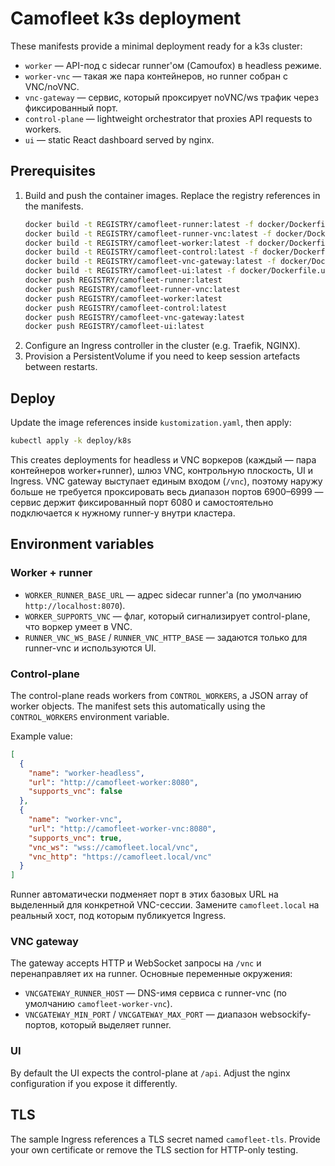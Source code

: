 # Camofleet k3s deployment

These manifests provide a minimal deployment ready for a k3s cluster:

- `worker` — API-под с sidecar runner'ом (Camoufox) в headless режиме.
- `worker-vnc` — такая же пара контейнеров, но runner собран с VNC/noVNC.
- `vnc-gateway` — сервис, который проксирует noVNC/ws трафик через фиксированный порт.
- `control-plane` — lightweight orchestrator that proxies API requests to workers.
- `ui` — static React dashboard served by nginx.

## Prerequisites

1. Build and push the container images. Replace the registry references in the manifests.
   ```sh
   docker build -t REGISTRY/camofleet-runner:latest -f docker/Dockerfile.runner .
   docker build -t REGISTRY/camofleet-runner-vnc:latest -f docker/Dockerfile.runner-vnc .
   docker build -t REGISTRY/camofleet-worker:latest -f docker/Dockerfile.worker .
   docker build -t REGISTRY/camofleet-control:latest -f docker/Dockerfile.control .
   docker build -t REGISTRY/camofleet-vnc-gateway:latest -f docker/Dockerfile.vnc-gateway .
   docker build -t REGISTRY/camofleet-ui:latest -f docker/Dockerfile.ui .
   docker push REGISTRY/camofleet-runner:latest
   docker push REGISTRY/camofleet-runner-vnc:latest
   docker push REGISTRY/camofleet-worker:latest
   docker push REGISTRY/camofleet-control:latest
   docker push REGISTRY/camofleet-vnc-gateway:latest
   docker push REGISTRY/camofleet-ui:latest
   ```
2. Configure an Ingress controller in the cluster (e.g. Traefik, NGINX).
3. Provision a PersistentVolume if you need to keep session artefacts between restarts.

## Deploy

Update the image references inside `kustomization.yaml`, then apply:

```sh
kubectl apply -k deploy/k8s
```

This creates deployments for headless и VNC воркеров (каждый — пара контейнеров worker+runner),
шлюз VNC, контрольную плоскость, UI и Ingress. VNC gateway выступает единым входом (`/vnc`),
поэтому наружу больше не требуется проксировать весь диапазон портов 6900–6999 — сервис держит
фиксированный порт 6080 и самостоятельно подключается к нужному runner-у внутри кластера.

## Environment variables

### Worker + runner

- `WORKER_RUNNER_BASE_URL` — адрес sidecar runner'а (по умолчанию `http://localhost:8070`).
- `WORKER_SUPPORTS_VNC` — флаг, который сигнализирует control-plane, что воркер умеет в VNC.
- `RUNNER_VNC_WS_BASE` / `RUNNER_VNC_HTTP_BASE` — задаются только для runner-vnc и используются UI.

### Control-plane

The control-plane reads workers from `CONTROL_WORKERS`, a JSON array of worker objects. The
manifest sets this automatically using the `CONTROL_WORKERS` environment variable.

Example value:

```json
[
  {
    "name": "worker-headless",
    "url": "http://camofleet-worker:8080",
    "supports_vnc": false
  },
  {
    "name": "worker-vnc",
    "url": "http://camofleet-worker-vnc:8080",
    "supports_vnc": true,
    "vnc_ws": "wss://camofleet.local/vnc",
    "vnc_http": "https://camofleet.local/vnc"
  }
]
```
Runner автоматически подменяет порт в этих базовых URL на выделенный для конкретной VNC-сессии.
Замените `camofleet.local` на реальный хост, под которым публикуется Ingress.

### VNC gateway

The gateway accepts HTTP и WebSocket запросы на `/vnc` и перенаправляет их на runner. Основные
переменные окружения:

- `VNCGATEWAY_RUNNER_HOST` — DNS-имя сервиса с runner-vnc (по умолчанию `camofleet-worker-vnc`).
- `VNCGATEWAY_MIN_PORT` / `VNCGATEWAY_MAX_PORT` — диапазон websockify-портов, который выделяет runner.

### UI

By default the UI expects the control-plane at `/api`. Adjust the nginx configuration if you
expose it differently.

## TLS

The sample Ingress references a TLS secret named `camofleet-tls`. Provide your own certificate
or remove the TLS section for HTTP-only testing.

